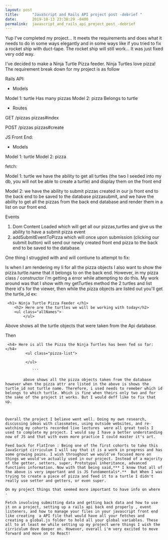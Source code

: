 ```yaml
---
layout: post
title:      "JavaScript and Rails API project post -debrief "
date:       2019-10-13 23:38:29 -0400
permalink:  javascript_and_rails_api_project_post_-debrief
---
```



Yup I've completed my project... It meets the requirements and does what it needs to do in some ways elegantly and in some ways like if you tried to fix a rocket ship with duct-tape. The rocket ship will still work... It was just fixed very odd way. 

I've decided to make a Ninja Turtle Pizza feeder. Ninja Turtles love pizza! The requirement break down for my project is as follow 


Rails API: 

- Models

Model 1: turtle Has many pizzas
Model 2: pizza Belongs to turtle

- Routes

GET
/pizzas
pizzas#index

POST
/pizzas
pizzas#create



JS Front End: 

- Models 

Model 1: turtle 
Model 2: pizza


fetch: 

Model 1: turtle we have the ability to get all turtles (the two I seeded into my db, you will not be able to create a turtle) and display them on the front end

Model 2: we have the ability to submit pizzas created in our js front end to the back end to be saved to the database pizzasubmit, and we have the ability to get all the pizzas from the back end database and render them in a list on our front end. 

Events 

1. Dom Content Loaded which will  get all our pizzas,turtles and give us the ability to have a submit pizza event 
2. addSubmitEventToPizza which will once upon submission (clicking our submit button) will  send our newly created front end pizza to the back end to be saved to the database. 


One thing I struggled with and will contiune to attempt to fix: 

Is when I am rendering my  li for all the pizza objects I also want to show the pizza.turtle.name that it belongs to on the back end. However, in my pizza class / constructor i'm getting a error while attempting to do this. My work around was that I show with my getTurtles method the 2 turtles and list there id's for the viewer, then while the pizza objects are listed out you'll get the turtle_id ex:


```
 <h1> Ninja Turtle Pizza Feeder </h1> 
    <h2> Here are the turtles we will be working with today</h2>
    <ul class="allNames"> 
        </ul>
```

Above shows all the turtle objects that were taken from the Api database. 


Then 

```
 <h4> Here is all the Pizza the Ninja Turtles has been fed so far:</h4> 
         <ul class="pizza-list"> 
             
         </ul>
				 
			```
			
		above shows all the pizza objects taken from the database however when the pizza attr are listed in the above is shows the turtle_id not turtle name. Therefore, i used needs to remeber which id belongs to which turtle. Which is fine when theirs only two and for the sake of the project it works. But I would deff like to fix that up. 
		
	
	
Overall the project I believe went well. Doing my own research, discussing ideas with classmates, using outside websites, and re-watching my cohorts recorded live lectures  were all great tools I used to complete my project. I would say I have a better understanding now of JS and that with even more practice I could master it's art. 

Feed back for FlatIron : Being one of the first cohorts to take this JavaScript cirriculum I will say that it is a work in progress and has some growing pains. I wish throughout we would've focused more on things we would've actually used in our project. Instead of a majority of the getter, setters, super, Prototypal inheritance, advanced functions information. Now with that being said,*** I know that all of the above is very important and is JS fundamentals*.**  But When I was trying to create a piece of pizza and feed it to a turtle I didn't really use setter and getters, or even super. 

On my project things that seemed more important to have info on where -

Fetch involving submitting data and getting back data and how to use it on a project, setting up a rails api back end properly , event listeners, and how to manage your files in your javascript front end like creating  a API file that would have all your fetches and creating a global.js folder to hold all your global variables. These all to at least me while setting up my project were things I wish the cirriculum dove deeper on. However, overall i'm very excited to move forward and move on to React! 










